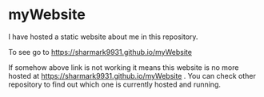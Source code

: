 # myWebsite

I have hosted a static website about me in this repository.

To see go to https://sharmark9931.github.io/myWebsite

If somehow above link is not working it means this website is no more hosted at https://sharmark9931.github.io/myWebsite . You can check other repository to find out which one is currently hosted and running.

